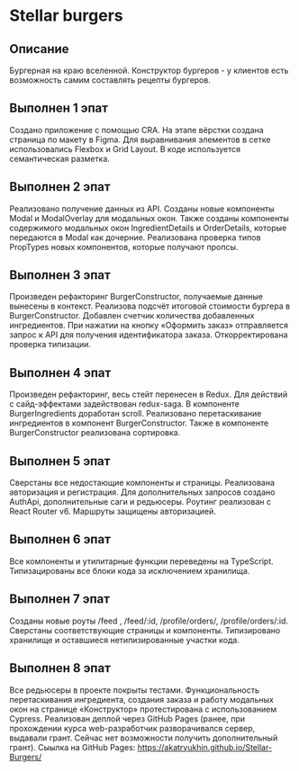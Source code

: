 # Stellar burgers

## Описание

Бургерная на краю вселенной. Конструктор бургеров - у клиентов есть возможность самим составлять рецепты бургеров.

## Выполнен 1 эпат

Создано приложение с помощью CRA. На этапе вёрстки создана страница по макету в Figma. Для выравнивания элементов в сетке использовались Flexbox и Grid Layout. В коде используется семантическая разметка.

## Выполнен 2 эпат

Реализовано получение данных из API. Созданы новые компоненты Modal и ModalOverlay для модальных окон.
Также созданы компоненты содержимого модальных окон IngredientDetails и OrderDetails, которые передаются
в Modal как дочерние. Реализована проверка типов PropTypes новых компонентов, которые получают пропсы.

## Выполнен 3 эпат

Произведен рефакторинг BurgerConstructor, получаемые данные вынесены в контекст.
Реализова подсчёт итоговой стоимости бургера в BurgerConstructor.
Добавлен счетчик количества добавленных ингредиентов.
При нажатии на кнопку «Оформить заказ» отправляется запрос к API для получения идентификатора заказа.
Откорректирована проверка типизации.

## Выполнен 4 эпат

Произведен рефакторинг, весь стейт перенесен в Redux. Для действий с сайд-эффектами задействован redux-saga.
В компоненте BurgerIngredients доработан scroll.
Реализовано перетаскивание ингредиентов в компонент BurgerConstructor. Также в компоненте BurgerConstructor реализована сортировка.

## Выполнен 5 эпат

Сверстаны все недостающие компоненты и страницы. Реализована авторизация и регистрация. Для дополнительных запросов создано AuthApi, дополнительные саги и редьюсеры. Роутинг реализован с React Router v6. Маршруты защищены авторизацией.

## Выполнен 6 эпат

Все компоненты и утилитарные функции переведены на TypeScript. Типизацированы все блоки кода за исключением хранилища.

## Выполнен 7 эпат

Созданы новые роуты /feed , /feed/:id, /profile/orders/, /profile/orders/:id. Сверстаны соответствующие страницы и компоненты. Типизировано хранилище и оставшиеся
нетипизированные участки кода. 

## Выполнен 8 эпат

Все редьюсеры в проекте покрыты тестами. Функциональность перетаскивания ингредиента, создания заказа и работу модальных окон на странице «Конструктор» протестирована
с использованием Cypress. Реализован деплой через GitHub Pages (ранее, при прохождении курса web-разработчик разворачивался сервер, выдавали грант. Сейчас нет возможности получить дополнительный грант).
Сыылка на GitHub Pages:
https://akatryukhin.github.io/Stellar-Burgers/